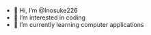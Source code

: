 - 👋 Hi, I’m @Inosuke226
- 👀 I’m interested in coding
- 🌱 I’m currently learning computer applications

<!---
Inosuke226/Inosuke226 is a ✨ special ✨ repository because its `README.md` (this file) appears on your GitHub profile.
You can click the Preview link to take a look at your changes.
--->
